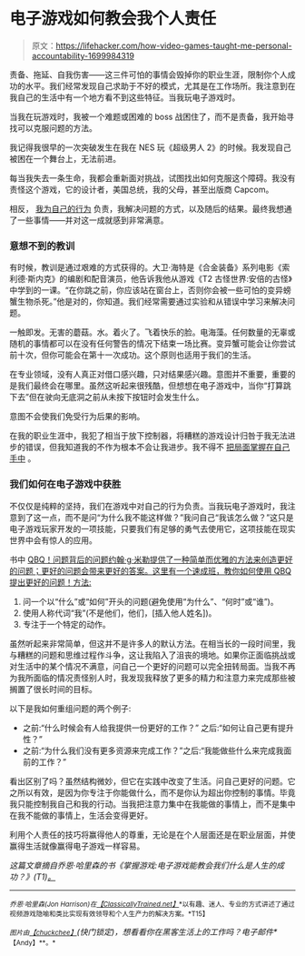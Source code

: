 # 电子游戏如何教会我个人责任

> 原文：<https://lifehacker.com/how-video-games-taught-me-personal-accountability-1699984319>

责备、拖延、自我伤害——这三件可怕的事情会毁掉你的职业生涯，限制你个人成功的水平。我们经常发现自己求助于不好的模式，尤其是在工作场所。我注意到在我自己的生活中有一个地方看不到这些特征。当我玩电子游戏时。



当我在玩游戏时，我被一个难题或困难的 boss 战困住了，而不是责备，我开始寻找可以克服问题的方法。

我记得我很早的一次突破发生在我在 NES 玩《超级男人 2》的时候。我发现自己被困在一个舞台上，无法前进。

每当我失去一条生命，我都会重新面对挑战，试图找出如何克服这个障碍。我没有责怪这个游戏，它的设计者，美国总统，我的父母，甚至出版商 Capcom。

相反， [我为自己的行为](https://lifehacker.com/six-real-life-lessons-i-learned-from-world-of-warcraft-1505737517) 负责，我解决问题的方式，以及随后的结果。最终我想通了一些事情——并对这一成就感到非常满意。

### 意想不到的教训

有时候，教训是通过艰难的方式获得的。大卫·海特是《合金装备》系列电影《索利德·斯内克》的编剧和配音演员，他告诉我他从游戏《T2 古怪世界:安倍的古怪》中学到的一课。“在你跳之前，你应该站在窗台上，否则你会被一些可怕的变异螃蟹生物杀死。”他是对的，你知道。我们经常需要通过实验和从错误中学习来解决问题。

一触即发。无害的蘑菇。水。着火了。飞着快乐的脸。电海藻。任何数量的无辜或随机的事情都可以在没有任何警告的情况下结束一场比赛。变异蟹可能会让你尝试前十次，但你可能会在第十一次成功。这个原则也适用于我们的生活。

在专业领域，没有人真正对借口感兴趣，只对结果感兴趣。意图并不重要，重要的是我们最终会在哪里。虽然这听起来很残酷，但想想在电子游戏中，当你“打算跳下去”但在驶向无底洞之前从未按下按钮时会发生什么。

意图不会使我们免受行为后果的影响。

在我的职业生涯中，我犯了相当于放下控制器，将糟糕的游戏设计归咎于我无法进步的错误，但我知道我的不作为根本不会让我进步。我不得不 [把局面掌握在自己手中](https://lifehacker.com/what-to-do-when-youre-stuck-at-lifes-loading-screens-1672845968) 。

### 我们如何在电子游戏中获胜

不仅仅是纯粹的坚持，我们在游戏中对自己的行为负责。当我玩电子游戏时，我注意到了这一点，而不是问“为什么我不能这样做？”我问自己“我该怎么做？”这只是电子游戏玩家开发的一项技能，只要我们有足够的勇气去使用它，这项技能在现实世界中会有惊人的应用。

书中 [QBQ！问题背后的问题约翰·g·米勒提供了一种简单而优雅的方法来创造更好的问题；更好的问题会带来更好的答案。这里有一个速成班，教你如何使用 QBQ 提出更好的问题！方法:](http://www.amazon.com/QBQ-The-Question-Behind-Accountability/dp/014305709X?asc_campaign=InlineText&asc_refurl=https://lifehacker.com/how-video-games-taught-me-personal-accountability-1699984319&asc_source=&tag=kinjalifehackerlink-20)

1.  问一个以“什么”或“如何”开头的问题(避免使用“为什么”、“何时”或“谁”)。
2.  使用人称代词“我”(不是他们，他们，[插入他人姓名])。
3.  专注于一个特定的动作。

虽然听起来非常简单，但这并不是许多人的默认方法。在相当长的一段时间里，我与糟糕的问题和思维过程作斗争，这让我陷入了沮丧的境地。如果你正面临挑战或对生活中的某个情况不满意，问自己一个更好的问题可以完全扭转局面。当我不再为我所面临的情况责怪别人时，我发现我释放了更多的精力和注意力来完成那些被搁置了很长时间的目标。

以下是我如何重组问题的两个例子:

*   之前:“什么时候会有人给我提供一份更好的工作？”
    之后:“如何让自己更有提升性？”
*   之前:“为什么我们没有更多资源来完成工作？”之后:“我能做些什么来完成我面前的工作？”

看出区别了吗？虽然结构微妙，但它在实践中改变了生活。问自己更好的问题。它之所以有效，是因为你专注于你能做什么，而不是你认为超出你控制的事情。毕竟我只能控制我自己和我的行动。当我把注意力集中在我能做的事情上，而不是集中在我不能做的事情上，生活会变得更好。

利用个人责任的技巧将赢得他人的尊重，无论是在个人层面还是在职业层面，并使赢得生活就像赢得电子游戏一样容易。

*这篇文章摘自乔恩·哈里森的书《掌握游戏:电子游戏能教会我们什么是人生的成功？》(T1)[*。*](http://www.amazon.com/Mastering-Game-Video-Games-Success/dp/1508762554/?asc_campaign=InlineText&asc_refurl=https://lifehacker.com/how-video-games-taught-me-personal-accountability-1699984319&asc_source=&tag=kinjalifehackerlink-20)*

* * *

<small>*乔恩·哈里森(Jon Harrison)在*</small>[<small>*【ClassicallyTrained.net】*</small>](http://classicallytrained.net/)<small>*以有趣、迷人、专业的方式讲述了通过视频游戏隐喻和类比实现有效领导和个人生产力的解决方案。*T15】</small>

<small>*图片由*</small>[<small>*【chuckchee】*</small>](http://www.shutterstock.com/pic-195997769/stock-vector-pixel-art-people-in-office.html?src=w18S_VF_L6ESiaEUtxCQBA-1-2)*(快门锁定)，*想看看你在黑客生活上的工作吗？电子邮件**<small>*【Andy】**。*</small>